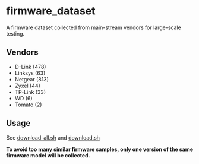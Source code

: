 # firmware_dataset

A firmware dataset collected from main-stream vendors for large-scale testing.

## Vendors
- D-Link (478)
- Linksys (63)
- Netgear (813)
- Zyxel (44)
- TP-Link (33)
- WD (6)
- Tomato (2)

## Usage
See [download_all.sh](download_all.sh) and [download.sh](download.sh)

**To avoid too many similar firmware samples, only one version of the same firmware model will be collected.**